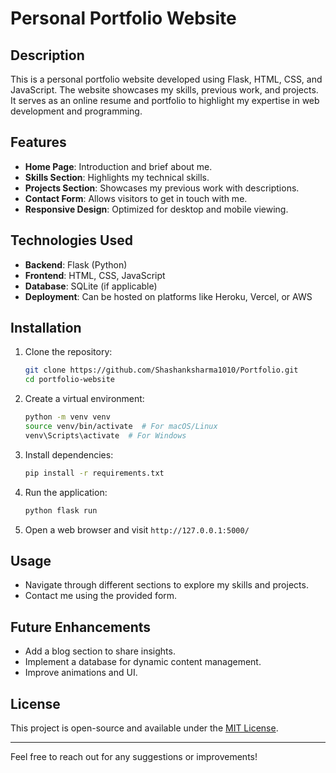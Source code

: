 # Personal Portfolio Website

## Description

This is a personal portfolio website developed using Flask, HTML, CSS, and JavaScript. The website showcases my skills, previous work, and projects. It serves as an online resume and portfolio to highlight my expertise in web development and programming.

## Features

- **Home Page**: Introduction and brief about me.
- **Skills Section**: Highlights my technical skills.
- **Projects Section**: Showcases my previous work with descriptions.
- **Contact Form**: Allows visitors to get in touch with me.
- **Responsive Design**: Optimized for desktop and mobile viewing.

## Technologies Used

- **Backend**: Flask (Python)
- **Frontend**: HTML, CSS, JavaScript
- **Database**: SQLite (if applicable)
- **Deployment**: Can be hosted on platforms like Heroku, Vercel, or AWS

## Installation

1. Clone the repository:
   ```bash
   git clone https://github.com/Shashanksharma1010/Portfolio.git
   cd portfolio-website
   ```
2. Create a virtual environment:
   ```bash
   python -m venv venv
   source venv/bin/activate  # For macOS/Linux
   venv\Scripts\activate  # For Windows
   ```
3. Install dependencies:
   ```bash
   pip install -r requirements.txt
   ```
4. Run the application:
   ```bash
   python flask run
   ```
5. Open a web browser and visit `http://127.0.0.1:5000/`

## Usage

- Navigate through different sections to explore my skills and projects.
- Contact me using the provided form.

## Future Enhancements

- Add a blog section to share insights.
- Implement a database for dynamic content management.
- Improve animations and UI.

## License

This project is open-source and available under the [MIT License](LICENSE).

---

Feel free to reach out for any suggestions or improvements!

